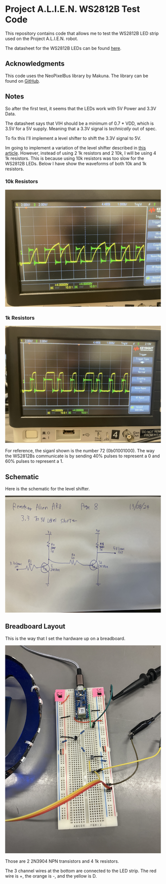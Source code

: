 # Project A.L.I.E.N. WS2812B Test Code

<!-- Harry Boyd - 13/08/2024 - github.com/hboyd255 -->

This repository contains code that allows me to test the WS2812B LED strip used
on the Project A.L.I.E.N. robot.

The datasheet for the WS2812B LEDs can be found
[here](https://cdn-shop.adafruit.com/datasheets/WS2812B.pdf).

## Acknowledgments

This code uses the NeoPixelBus library by Makuna. The library can be found on
[GitHub](https://github.com/Makuna/NeoPixelBus).

## Notes

So after the first test, it seems that the LEDs work with 5V Power and 3.3V
Data.

The datasheet says that VIH should be a minimum of 0.7 \* VDD, which is 3.5V for
a 5V supply. Meaning that a 3.3V signal is _technically_ out of spec.

To fix this I'll implement a level shifter to shift the 3.3V signal to 5V.

Im going to implement a variation of the level shifter described in
[this article](https://thecustomizewindows.com/2019/08/simple-level-shifter-with-transistors-3-3v-5v/).
However, instead of using 2 1k resistors and 2 10k, I will be using 4 1k
resistors. This is because using 10k resistors was too slow for the WS2812B
LEDs. Below I have show the waveforms of both 10k and 1k resistors.

### 10k Resistors

![Waveform from using 10k Resistors](/photos/WaveformFor10K.jpg)

### 1k Resistors

![Waveform from using 1k Resistors](/photos/WaveformFor1K.jpg)

For reference, the siganl shown is the number 72 (0b01001000). The way the
WS2812Bs communicate is by sending 40% pulses to represent a 0 and 60% pulses to
represent a 1.

## Schematic

Here is the schematic for the level shifter.

![Schematic](/photos/Schematic.jpg)

## Breadboard Layout

This is the way that I set the hardware up on a breadboard.

![Breadboard Layout](/photos/Breadboard.jpg)

Those are 2 2N3904 NPN transistors and 4 1k resistors.

The 3 channel wires at the bottom are connected to the LED strip. The red wire
is +, the orange is -, and the yellow is D.
